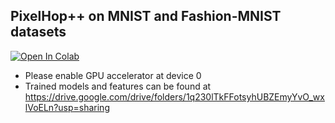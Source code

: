 ## PixelHop++ on MNIST and Fashion-MNIST datasets
[![Open In Colab](https://colab.research.google.com/assets/colab-badge.svg)](https://colab.research.google.com/github/szhaovas/EE569_HW/blob/master/hw6/main.ipynb)
- Please enable GPU accelerator at device 0
- Trained models and features can be found at https://drive.google.com/drive/folders/1q230lTkFFotsyhUBZEmyYvO_wxlVoELn?usp=sharing
